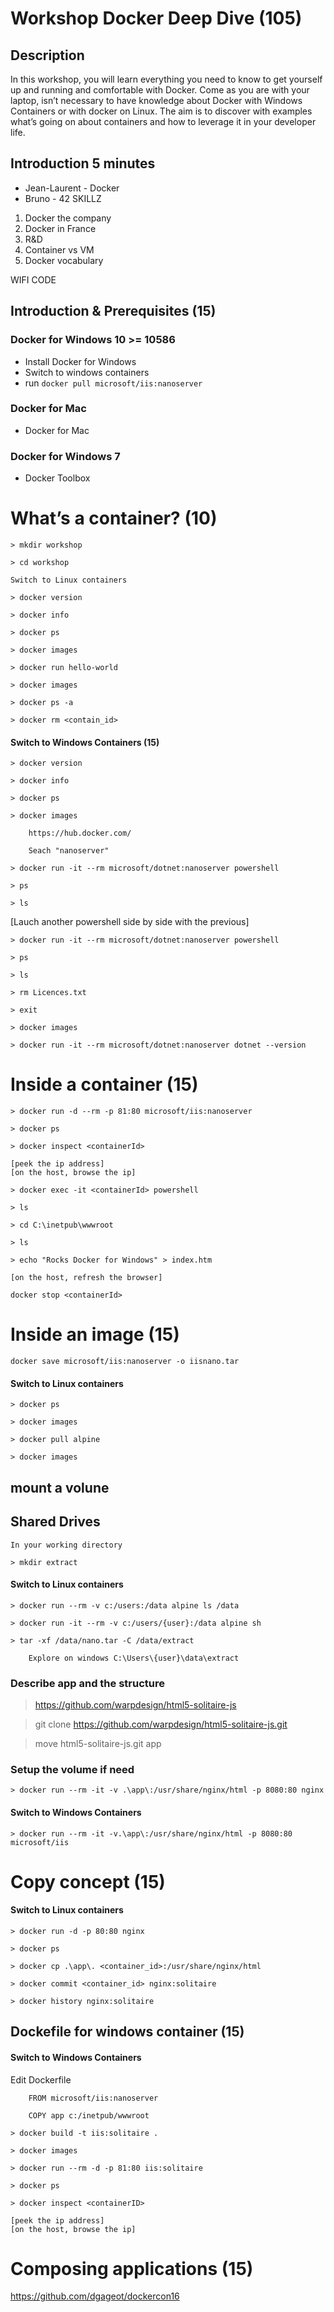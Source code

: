 # Workshop Docker Deep Dive (105)

## Description

In this workshop, you will learn everything you need to know to get yourself up and running and comfortable with Docker. Come as you are with your laptop, isn’t necessary to have knowledge about Docker with Windows Containers or with docker on Linux. The aim is to discover with examples what’s going on about containers and how to leverage it in your developer life.  

## Introduction 5 minutes
 * Jean-Laurent - Docker
 * Bruno - 42 SKILLZ
 
 1. Docker the company
 2. Docker in France
 3. R&D
 4. Container vs VM
 5. Docker vocabulary

WIFI CODE

## Introduction & Prerequisites (15)

### Docker for Windows 10 >= 10586
 * Install Docker for Windows
 * Switch to windows containers
 * run `docker pull microsoft/iis:nanoserver`
 
### Docker for Mac
 * Docker for Mac
 
### Docker for Windows 7
 * Docker Toolbox


# What’s a container? (10)
```
> mkdir workshop

> cd workshop

Switch to Linux containers

> docker version

> docker info

> docker ps

> docker images

> docker run hello-world

> docker images

> docker ps -a

> docker rm <contain_id>
```
#### Switch to Windows Containers (15)
```
> docker version

> docker info

> docker ps

> docker images

    https://hub.docker.com/

    Seach "nanoserver"

> docker run -it --rm microsoft/dotnet:nanoserver powershell

> ps

> ls
```

[Lauch another powershell side by side with the previous]
```
> docker run -it --rm microsoft/dotnet:nanoserver powershell

> ps

> ls

> rm Licences.txt

> exit

> docker images

> docker run -it --rm microsoft/dotnet:nanoserver dotnet --version
```

# Inside a container (15)
```
> docker run -d --rm -p 81:80 microsoft/iis:nanoserver

> docker ps

> docker inspect <containerId>

[peek the ip address]
[on the host, browse the ip]

> docker exec -it <containerId> powershell

> ls

> cd C:\inetpub\wwwroot

> ls

> echo "Rocks Docker for Windows" > index.htm

[on the host, refresh the browser]

docker stop <containerId>

```
# Inside an image (15)

`docker save microsoft/iis:nanoserver -o iisnano.tar`

#### Switch to Linux containers
```
> docker ps

> docker images

> docker pull alpine

> docker images
```
## mount a volune

## Shared Drives
```
In your working directory

> mkdir extract
```
#### Switch to Linux containers
```
> docker run --rm -v c:/users:/data alpine ls /data

> docker run -it --rm -v c:/users/{user}:/data alpine sh

> tar -xf /data/nano.tar -C /data/extract

    Explore on windows C:\Users\{user}\data\extract
```
### Describe app and the structure

> https://github.com/warpdesign/html5-solitaire-js

> git clone https://github.com/warpdesign/html5-solitaire-js.git

> move html5-solitaire-js.git app

### Setup the volume if need
```
> docker run --rm -it -v .\app\:/usr/share/nginx/html -p 8080:80 nginx
```
#### Switch to Windows Containers
```
> docker run --rm -it -v.\app\:/usr/share/nginx/html -p 8080:80 microsoft/iis
```
# Copy concept (15)

#### Switch to Linux containers
```
> docker run -d -p 80:80 nginx

> docker ps

> docker cp .\app\. <container_id>:/usr/share/nginx/html

> docker commit <container_id> nginx:solitaire

> docker history nginx:solitaire
```
## Dockefile for windows container (15)

#### Switch to Windows Containers

Edit Dockerfile
```
    FROM microsoft/iis:nanoserver

    COPY app c:/inetpub/wwwroot
```
```
> docker build -t iis:solitaire .

> docker images

> docker run --rm -d -p 81:80 iis:solitaire

> docker ps

> docker inspect <containerID>

[peek the ip address]
[on the host, browse the ip]

```
# Composing applications (15)

https://github.com/dgageot/dockercon16
